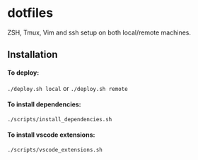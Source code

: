 # dotfiles
ZSH, Tmux, Vim and ssh setup on both local/remote machines.

## Installation
#### To deploy:
`./deploy.sh local` or `./deploy.sh remote`

#### To install dependencies:
`./scripts/install_dependencies.sh`

#### To install vscode extensions:
`./scripts/vscode_extensions.sh`
